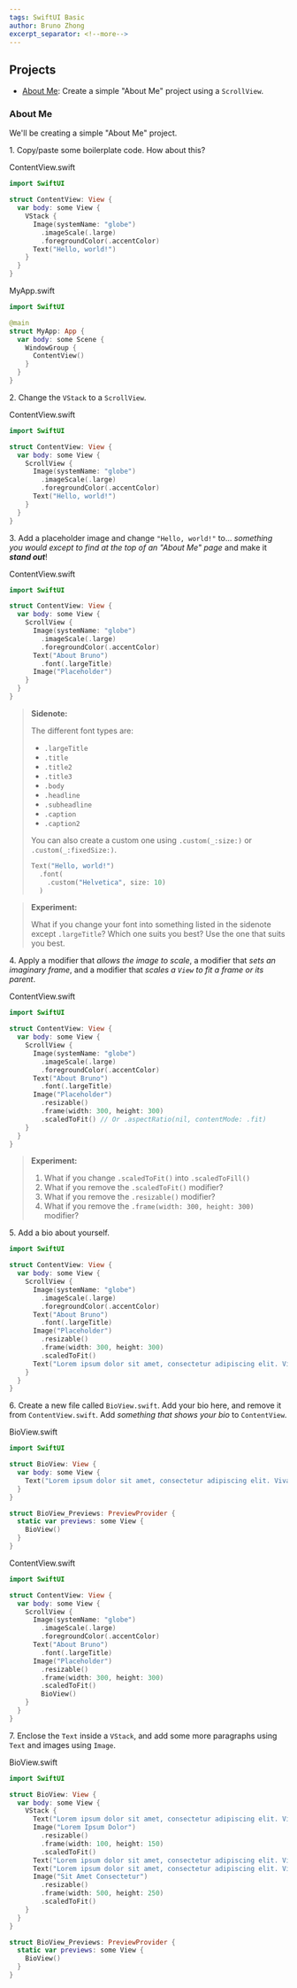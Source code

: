 ```yaml
---
tags: SwiftUI Basic
author: Bruno Zhong
excerpt_separator: <!--more-->
---
```


## Projects

- [About Me](#about-me): Create a simple "About Me" project using a `ScrollView`.

### About Me

We'll be creating a simple "About Me" project.

1\. Copy/paste some boilerplate code. How about this?

ContentView.swift
```swift
import SwiftUI

struct ContentView: View {
  var body: some View {
    VStack {
      Image(systemName: "globe")
        .imageScale(.large)
        .foregroundColor(.accentColor)
      Text("Hello, world!")
    }
  }
}
```

MyApp.swift
```swift
import SwiftUI

@main
struct MyApp: App {
  var body: some Scene {
    WindowGroup {
      ContentView()
    }
  }
}
```

2\. Change the `VStack` to a `ScrollView`.

ContentView.swift
```swift
import SwiftUI

struct ContentView: View {
  var body: some View {
    ScrollView {
      Image(systemName: "globe")
        .imageScale(.large)
        .foregroundColor(.accentColor)
      Text("Hello, world!")
    }
  }
}
```

<!--more-->

3\. Add a placeholder image and change `"Hello, world!"` to... *something you would except to find at the top of an "About Me" page* and make it ***stand out***!

ContentView.swift
```swift
import SwiftUI

struct ContentView: View {
  var body: some View {
    ScrollView {
      Image(systemName: "globe")
        .imageScale(.large)
        .foregroundColor(.accentColor)
      Text("About Bruno")
        .font(.largeTitle)
      Image("Placeholder")
    }
  }
}
```

> **Sidenote:**
> 
> The different font types are:
> - `.largeTitle`
> - `.title`
> - `.title2`
> - `.title3`
> - `.body`
> - `.headline`
> - `.subheadline`
> - `.caption`
> - `.caption2`
>
> You can also create a custom one using `.custom(_:size:)` or `.custom(_:fixedSize:)`.
>
> ```swift
> Text("Hello, world!")
>   .font(
>     .custom("Helvetica", size: 10)
>   )
> ```

> **Experiment:**
>
> What if you change your font into something listed in the sidenote except `.largeTitle`? Which one suits you best? Use the one that suits you best.

4\. Apply a modifier that *allows the image to scale*, a modifier that *sets an imaginary frame*, and a modifier that *scales a `View` to fit a frame or its parent*.

ContentView.swift
```swift
import SwiftUI

struct ContentView: View {
  var body: some View {
    ScrollView {
      Image(systemName: "globe")
        .imageScale(.large)
        .foregroundColor(.accentColor)
      Text("About Bruno")
        .font(.largeTitle)
      Image("Placeholder")
        .resizable()
        .frame(width: 300, height: 300)
        .scaledToFit() // Or .aspectRatio(nil, contentMode: .fit)
    }
  }
}
```

> **Experiment:** 
> 
> 1. What if you change `.scaledToFit()` into `.scaledToFill()`
> 2. What if you remove the `.scaledToFit()` modifier?
> 3. What if you remove the `.resizable()` modifier?
> 4. What if you remove the `.frame(width: 300, height: 300)` modifier?

5\. Add a bio about yourself.

```swift
import SwiftUI

struct ContentView: View {
  var body: some View {
    ScrollView {
      Image(systemName: "globe")
        .imageScale(.large)
        .foregroundColor(.accentColor)
      Text("About Bruno")
        .font(.largeTitle)
      Image("Placeholder")
        .resizable()
        .frame(width: 300, height: 300)
        .scaledToFit()
      Text("Lorem ipsum dolor sit amet, consectetur adipiscing elit. Vivamus aliquam rhoncus justo, a luctus purus finibus non. Aenean porttitor sapien non lectus eleifend, vitae accumsan est rutrum. Interdum et malesuada fames ac ante ipsum primis in faucibus. In fringilla augue ipsum, sit amet fringilla quam maximus sit amet. Nunc varius nibh laoreet lacinia fringilla. Proin vel neque pharetra augue tristique commodo vel quis leo. Curabitur at ex ut neque condimentum faucibus sed non ante. Suspendisse gravida vehicula lorem eget suscipit. Ut nec erat lectus. Pellentesque dapibus enim nibh, quis convallis leo ultricies vel. Sed ultricies neque vel turpis posuere, quis dignissim purus ornare.")
    }
  }
}
```

6\. Create a new file called `BioView.swift`. Add your bio here, and remove it from `ContentView.swift`. Add *something that shows your bio* to `ContentView`.

BioView.swift
```swift
import SwiftUI

struct BioView: View {
  var body: some View {
    Text("Lorem ipsum dolor sit amet, consectetur adipiscing elit. Vivamus aliquam rhoncus justo, a luctus purus finibus non. Aenean porttitor sapien non lectus eleifend, vitae accumsan est rutrum. Interdum et malesuada fames ac ante ipsum primis in faucibus. In fringilla augue ipsum, sit amet fringilla quam maximus sit amet. Nunc varius nibh laoreet lacinia fringilla. Proin vel neque pharetra augue tristique commodo vel quis leo. Curabitur at ex ut neque condimentum faucibus sed non ante. Suspendisse gravida vehicula lorem eget suscipit. Ut nec erat lectus. Pellentesque dapibus enim nibh, quis convallis leo ultricies vel. Sed ultricies neque vel turpis posuere, quis dignissim purus ornare.")
  }
}

struct BioView_Previews: PreviewProvider {
  static var previews: some View {
    BioView()
  }
}
```

ContentView.swift
```swift
import SwiftUI

struct ContentView: View {
  var body: some View {
    ScrollView {
      Image(systemName: "globe")
        .imageScale(.large)
        .foregroundColor(.accentColor)
      Text("About Bruno")
        .font(.largeTitle)
      Image("Placeholder")
        .resizable()
        .frame(width: 300, height: 300)
        .scaledToFit()
        BioView()
    }
  }
}
```

7\. Enclose the `Text` inside a `VStack`, and add some more paragraphs using `Text` and images using `Image`.

BioView.swift
```swift
import SwiftUI

struct BioView: View {
  var body: some View {
    VStack {
      Text("Lorem ipsum dolor sit amet, consectetur adipiscing elit. Vivamus aliquam rhoncus justo, a luctus purus finibus non. Aenean porttitor sapien non lectus eleifend, vitae accumsan est rutrum. Interdum et malesuada fames ac ante ipsum primis in faucibus. In fringilla augue ipsum, sit amet fringilla quam maximus sit amet. Nunc varius nibh laoreet lacinia fringilla. Proin vel neque pharetra augue tristique commodo vel quis leo. Curabitur at ex ut neque condimentum faucibus sed non ante. Suspendisse gravida vehicula lorem eget suscipit. Ut nec erat lectus. Pellentesque dapibus enim nibh, quis convallis leo ultricies vel. Sed ultricies neque vel turpis posuere, quis dignissim purus ornare.")
      Image("Lorem Ipsum Dolor")
        .resizable()
        .frame(width: 100, height: 150)
        .scaledToFit()
      Text("Lorem ipsum dolor sit amet, consectetur adipiscing elit. Vivamus aliquam rhoncus justo, a luctus purus finibus non. Aenean porttitor sapien non lectus eleifend, vitae accumsan est rutrum. Interdum et malesuada fames ac ante ipsum primis in faucibus. In fringilla augue ipsum, sit amet fringilla quam maximus sit amet. Nunc varius nibh laoreet lacinia fringilla. Proin vel neque pharetra augue tristique commodo vel quis leo. Curabitur at ex ut neque condimentum faucibus sed non ante. Suspendisse gravida vehicula lorem eget suscipit. Ut nec erat lectus. Pellentesque dapibus enim nibh, quis convallis leo ultricies vel. Sed ultricies neque vel turpis posuere, quis dignissim purus ornare.")
      Text("Lorem ipsum dolor sit amet, consectetur adipiscing elit. Vivamus aliquam rhoncus justo, a luctus purus finibus non. Aenean porttitor sapien non lectus eleifend, vitae accumsan est rutrum. Interdum et malesuada fames ac ante ipsum primis in faucibus. In fringilla augue ipsum, sit amet fringilla quam maximus sit amet. Nunc varius nibh laoreet lacinia fringilla. Proin vel neque pharetra augue tristique commodo vel quis leo. Curabitur at ex ut neque condimentum faucibus sed non ante. Suspendisse gravida vehicula lorem eget suscipit. Ut nec erat lectus. Pellentesque dapibus enim nibh, quis convallis leo ultricies vel. Sed ultricies neque vel turpis posuere, quis dignissim purus ornare.")
      Image("Sit Amet Consectetur")
        .resizable()
        .frame(width: 500, height: 250)
        .scaledToFit()
    }
  }
}

struct BioView_Previews: PreviewProvider {
  static var previews: some View {
    BioView()
  }
}
```
